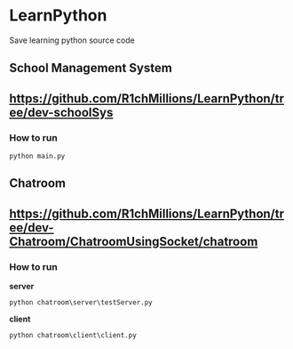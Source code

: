 # LearnPython
Save learning python source code


## School Management System

https://github.com/R1chMillions/LearnPython/tree/dev-schoolSys
------

### How to run
```
python main.py
```

## Chatroom

https://github.com/R1chMillions/LearnPython/tree/dev-Chatroom/ChatroomUsingSocket/chatroom
------

### How to run

**server**
```
python chatroom\server\testServer.py
```

**client**
```
python chatroom\client\client.py
```
